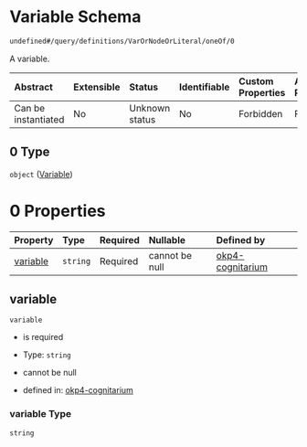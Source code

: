 # Variable Schema

```txt
undefined#/query/definitions/VarOrNodeOrLiteral/oneOf/0
```

A variable.

| Abstract            | Extensible | Status         | Identifiable | Custom Properties | Additional Properties | Access Restrictions | Defined In                                                                     |
| :------------------ | :--------- | :------------- | :----------- | :---------------- | :-------------------- | :------------------ | :----------------------------------------------------------------------------- |
| Can be instantiated | No         | Unknown status | No           | Forbidden         | Forbidden             | none                | [okp4-cognitarium.json\*](schema/okp4-cognitarium.json "open original schema") |

## 0 Type

`object` ([Variable](okp4-cognitarium-querymsg-definitions-varornodeorliteral-oneof-variable.md))

# 0 Properties

| Property              | Type     | Required | Nullable       | Defined by                                                                                                                                                                                       |
| :-------------------- | :------- | :------- | :------------- | :----------------------------------------------------------------------------------------------------------------------------------------------------------------------------------------------- |
| [variable](#variable) | `string` | Required | cannot be null | [okp4-cognitarium](okp4-cognitarium-querymsg-definitions-varornodeorliteral-oneof-variable-properties-variable.md "undefined#/query/definitions/VarOrNodeOrLiteral/oneOf/0/properties/variable") |

## variable



`variable`

*   is required

*   Type: `string`

*   cannot be null

*   defined in: [okp4-cognitarium](okp4-cognitarium-querymsg-definitions-varornodeorliteral-oneof-variable-properties-variable.md "undefined#/query/definitions/VarOrNodeOrLiteral/oneOf/0/properties/variable")

### variable Type

`string`
